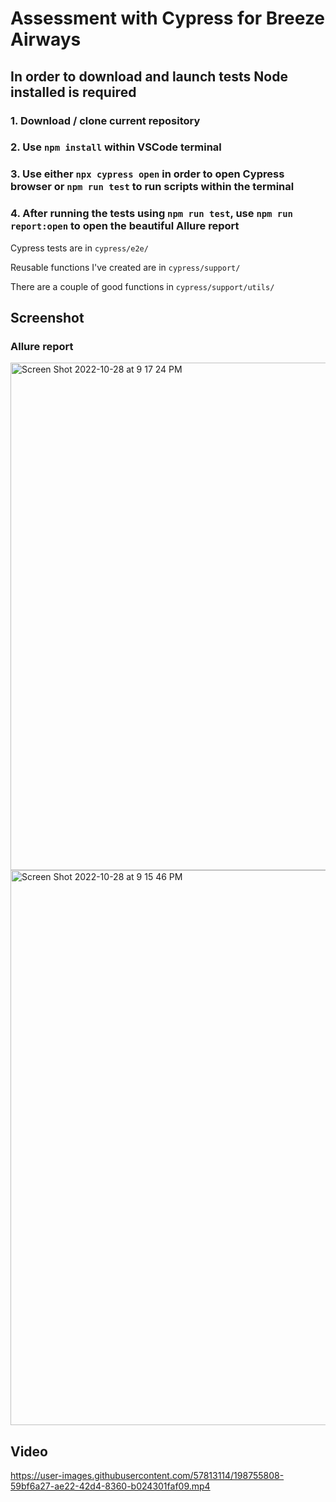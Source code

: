 # Assessment with Cypress for Breeze Airways
## In order to download and launch tests Node installed is required 
### 1. Download / clone current repository
### 2. Use `npm install` within VSCode terminal
### 3. Use either `npx cypress open` in order to open Cypress browser or `npm run test` to run scripts within the terminal
### 4. After running the tests using `npm run test`, use `npm run report:open` to open the beautiful Allure report

Cypress tests are in `cypress/e2e/`

Reusable functions I've created are in `cypress/support/`


There are a couple of good functions in `cypress/support/utils/` 

## Screenshot 
### Allure report 
<img width="812" alt="Screen Shot 2022-10-28 at 9 17 24 PM" src="https://user-images.githubusercontent.com/57813114/198755743-56bde2be-f9ee-4a17-8512-0342c183e9c2.png">


<img width="888" alt="Screen Shot 2022-10-28 at 9 15 46 PM" src="https://user-images.githubusercontent.com/57813114/198755757-fe343aaf-8d00-413e-958d-ea8ede45de1b.png">


## Video


https://user-images.githubusercontent.com/57813114/198755808-59bf6a27-ae22-42d4-8360-b024301faf09.mp4


